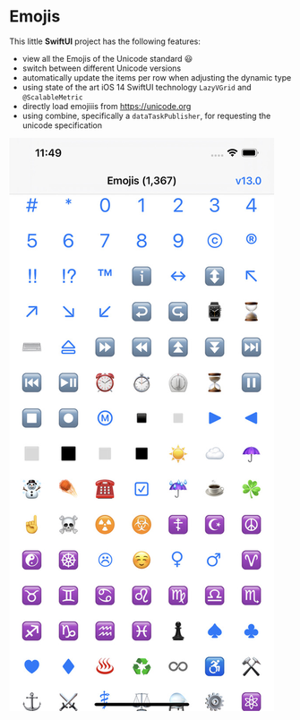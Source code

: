 # Emojis

This little **SwiftUI** project has the following features:

- view all the Emojis of the Unicode standard 😃
- switch between different Unicode versions
- automatically update the items per row when adjusting the dynamic type
- using state of the art iOS 14 SwiftUI technology `LazyVGrid` and `@ScalableMetric`
- directly load emojiiis from https://unicode.org
- using combine, specifically a `dataTaskPublisher`, for requesting the unicode specification

![Screenshot](./screenshot.jpeg)
